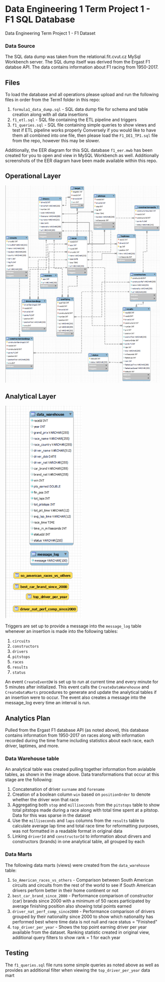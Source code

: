 # Data Engineering 1 Term Project 1 - F1 SQL Database
Data Engineering Term Project 1 - F1 Dataset
### Data Source
The SQL data dump was taken from the relational.fit.cvut.cz MySql Workbench server. The SQL dump itself was derived from the Ergast F1 databse API. The data contains information about F1 racing from 1950-2017.  

## Files  
To load the database and all operations please upload and run the following files in order from the Term1 folder in this repo:
1. `formula1_data_dump.sql` - SQL data dump file for schema and table creation along with all data insertions
2. `f1_etl.sql` - SQL file containing the ETL pipeline and triggers
3. `f1_queries.sql` - SQL file containing simple queries to show views and test if ETL pipeline works properly
Conversely if you would like to have them all combined into one file, then please load the `F1_DE1_TP1.sql` file from the repo, however this may be slower.

Additionally, the EER diagram for this SQL database `f1_eer.mwb` has been created for you to open and view in MySQL Workbench as well.
Additionally screenshots of the EER diagram have been made available within this repo.

## Operational Layer
<img src="operational_layer_img.png" width="600">

## Analytical Layer
<img src="analytical_layer_img.png" width="250">

Triggers are set up to provide a message into the `message_log` table whenever an insertion is made into the following tables:
1. `circuits`
2. `constructors`
3. `drivers`
4. `pitstops`
5. `races`
6. `results`
7. `status`

An event `CreateEventDW` is set up to run at current time and every minute for 5 minutes after initialized. This event calls the `CreateDataWarehouse` and `CreateDataMarts` procedures to generate and update the analytical tables if an insertion were to occur. The event also creates a message into the message_log every time an interval is run.  

## Analytics Plan
Pulled from the Ergast F1 database API (as noted above), this database contains information from 1950-2017 on races along with information recorded during the time frame including statistics about each race, each driver, laptimes, and more.
### Data Warehouse table
An analytical table was created pulling together information from avialable tables, as shown in the image above. Data transformations that occur at this stage are the following:
1. Concatenation of driver `surname` and `forename`
2. Creation of a boolean column `win` based on `positionOrder` to denote whether the driver won that race
3. Aggregating both `stop` and `milliseconds` from the `pitstops` table to show total pitstops made during a race along with total time spent at a pitstop. Data for this was sparse in the dataset
4. Use the `milliseconds` and `laps` columns from the `results` table to calculate average lap time and total race time for reformatting purposes, was not formatted in a readable format in original data
5. Linking `driverId` and `constructorId` to information about dirvers and constructors (brands) in one analytical table, all grouped by each
### Data Marts
The following data marts (views) were created from the `data_warehouse` table:
1. `So_American_races_vs_others` - Comparison between South American circuits and circuits from the rest of the world to see if South American drivers perform better in their home continent or not
2. `best_car_brand_since_2000` - Performance comparison of constructor (car) brands since 2000 with a minimum of 50 races participated by average finishing position also showing total points earned
3. `driver_nat_perf_comp_since2000` - Performance comparison of drivers grouped by their nationality since 2000 to show which nationality has performed best where time data is not null and race status = "Finished"
4. `top_driver_per_year` - Shows the top point earning driver per year available from the dataset. Ranking statistic created in original view, additional query filters to show rank = 1 for each year

## Testing
The `f1_queries.sql` file runs some simple queries as noted above as well as provides an additional filter when viewing the `top_driver_per_year` data mart
